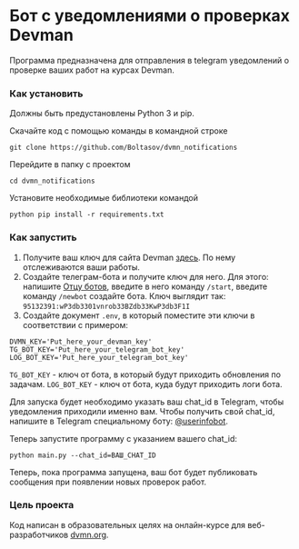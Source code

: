 # Бот с уведомлениями о проверках Devman

Программа предназначена для отправления в telegram уведомлений о проверке ваших работ на курсах Devman.

### Как установить

Должны быть предустановлены Python 3 и pip.

Скачайте код с помощью команды в командной строке
```commandline
git clone https://github.com/Boltasov/dvmn_notifications
```
Перейдите в папку с проектом
```commandline
cd dvmn_notifications
```
Установите необходимые библиотеки командой
```
python pip install -r requirements.txt
```
### Как запустить
1) Получите ваш ключ для сайта Devman [здесь](https://dvmn.org/api/docs/). По нему отслеживаются ваши работы.
2) Создайте телеграм-бота и получите ключ для него. Для этого: напишите [Отцу ботов](https://telegram.me/BotFather), введите в него команду `/start`, введите команду `/newbot` создайте бота. Ключ выглядит так: `95132391:wP3db3301vnrob33BZdb33KwP3db3F1I`
3) Создайте документ `.env`, в который поместите эти ключи в соответствии с примером:
```text
DVMN_KEY='Put_here_your_devman_key'
TG_BOT_KEY='Put_here_your_telegram_bot_key'
LOG_BOT_KEY='Put_here_your_telegram_bot_key'
```
`TG_BOT_KEY` - ключ от бота, в который будут приходить обновления по задачам.
`LOG_BOT_KEY` - ключ от бота, куда будут приходить логи бота.

Для запуска будет необходимо указать ваш chat_id в Telegram, чтобы уведомления приходили именно вам. Чтобы получить свой chat_id, напишите в Telegram специальному боту: [@userinfobot](https://telegram.me/userinfobot).

Теперь запустите программу с указанием вашего chat_id:
```commandline
python main.py --chat_id=ВАШ_CHAT_ID
```

Теперь, пока программа запущена, ваш бот будет публиковать сообщения при появлении новых проверок работ.

### Цель проекта

Код написан в образовательных целях на онлайн-курсе для веб-разработчиков [dvmn.org](https://dvmn.org/).
